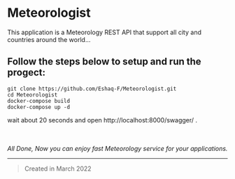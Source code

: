 # Meteorologist
This application is a Meteorology REST API that support all city and countries around the world...
<br />

## Follow the steps below to setup and run the progect:
```
git clone https://github.com/Eshaq-F/Meteorologist.git
cd Meteorologist
docker-compose build
docker-compose up -d
```

wait about 20 seconds and open http://localhost:8000/swagger/ .
<br /><br /><br />

*All Done, Now you can enjoy fast Meteorology service for your applications.*
___

> Created in March 2022
